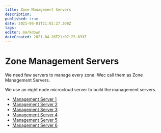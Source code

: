 ```yaml
---
title: Zone Management Servers
description: 
published: true
date: 2021-06-01T21:02:27.308Z
tags: 
editor: markdown
dateCreated: 2021-04-26T21:07:25.833Z
---
```


# Zone Management Servers
We need few servers to manage every zone. Wec call them as Zone Management Servers. 

We use an eight node microcloud server to build the management servers. 

- [Management Server 1](/home/l3admin/InfrastructureSetup/ZoneManagementServers/ManagementServers1)
- [Management Server 2](/home/l3admin/InfrastructureSetup/ZoneManagementServers/ManagementServers2)
- [Management Server 3](/home/l3admin/InfrastructureSetup/ZoneManagementServers/ManagementServers3)
- [Management Server 4](/home/l3admin/InfrastructureSetup/ZoneManagementServers/ManagementServers4)
- [Management Server 5](/home/l3admin/InfrastructureSetup/ZoneManagementServers/ManagementServers5)
- [Management Server 6](/home/l3admin/InfrastructureSetup/ZoneManagementServers/ManagementServers6)




